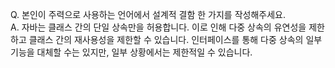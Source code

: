Q. 본인이 주력으로 사용하는 언어에서 설계적 결함 한 가지를 작성해주세요. <br>
A. 자바는 클래스 간의 단일 상속만을 허용합니다. 이로 인해 다중 상속의 유연성을 제한하고 클래스 간의 재사용성을 제한할 수 있습니다. 인터페이스를 통해 다중 상속의 일부 기능을 대체할 수는 있지만, 일부 상황에서는 제한적일 수 있습니다.
